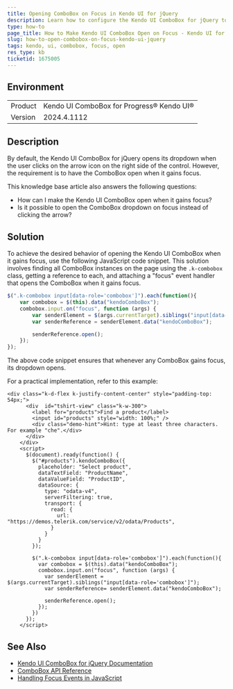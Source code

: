```yaml
---
title: Opening ComboBox on Focus in Kendo UI for jQuery
description: Learn how to configure the Kendo UI ComboBox for jQuery to open when the control gains focus, similar to the default behavior of the Telerik ComboBox.
type: how-to
page_title: How to Make Kendo UI ComboBox Open on Focus - Kendo UI for jQuery
slug: how-to-open-combobox-on-focus-kendo-ui-jquery
tags: kendo, ui, combobox, focus, open
res_type: kb
ticketid: 1675005
---
```


## Environment

<table>
<tbody>
<tr>
<td>Product</td>
<td>Kendo UI ComboBox for Progress® Kendo UI®</td>
</tr>
<tr>
<td>Version</td>
<td>2024.4.1112</td>
</tr>
</tbody>
</table>

## Description

By default, the Kendo UI ComboBox for jQuery opens its dropdown when the user clicks on the arrow icon on the right side of the control. However, the requirement is to have the ComboBox open when it gains focus.

This knowledge base article also answers the following questions:
- How can I make the Kendo UI ComboBox open when it gains focus?
- Is it possible to open the ComboBox dropdown on focus instead of clicking the arrow?

## Solution

To achieve the desired behavior of opening the Kendo UI ComboBox when it gains focus, use the following JavaScript code snippet. This solution involves finding all ComboBox instances on the page using the `.k-combobox` class, getting a reference to each, and attaching a "focus" event handler that opens the ComboBox when it gains focus.

```javascript
$(".k-combobox input[data-role='combobox']").each(function(){
    var combobox = $(this).data("kendoComboBox");
    combobox.input.on("focus", function (args) {
        var senderElement = $(args.currentTarget).siblings("input[data-role='combobox']");
        var senderReference = senderElement.data("kendoComboBox");

        senderReference.open();
    });
});
```

The above code snippet ensures that whenever any ComboBox gains focus, its dropdown opens.

For a practical implementation, refer to this example: 
```dojo
<div class="k-d-flex k-justify-content-center" style="padding-top: 54px;">
      <div  id="tshirt-view" class="k-w-300">
        <label for="products">Find a product</label>
        <input id="products" style="width: 100%;" />
        <div class="demo-hint">Hint: type at least three characters. For example "che".</div>
      </div>
    </div>
    <script>
      $(document).ready(function() {
        $("#products").kendoComboBox({
          placeholder: "Select product",
          dataTextField: "ProductName",
          dataValueField: "ProductID",          
          dataSource: {
            type: "odata-v4",
            serverFiltering: true,
            transport: {
              read: {
                url: "https://demos.telerik.com/service/v2/odata/Products",
              }
            }
          }
        });

        $(".k-combobox input[data-role='combobox']").each(function(){
          var combobox = $(this).data("kendoComboBox");
          combobox.input.on("focus", function (args) {
            var senderElement = $(args.currentTarget).siblings("input[data-role='combobox']");
            var senderReference= senderElement.data("kendoComboBox");

            senderReference.open();
          });
        })
      });
    </script>
```

## See Also

- [Kendo UI ComboBox for jQuery Documentation](https://docs.telerik.com/kendo-ui/controls/editors/combobox/overview)
- [ComboBox API Reference](https://docs.telerik.com/kendo-ui/api/javascript/ui/combobox)
- [Handling Focus Events in JavaScript](https://developer.mozilla.org/en-US/docs/Web/API/Element/focus_event)
